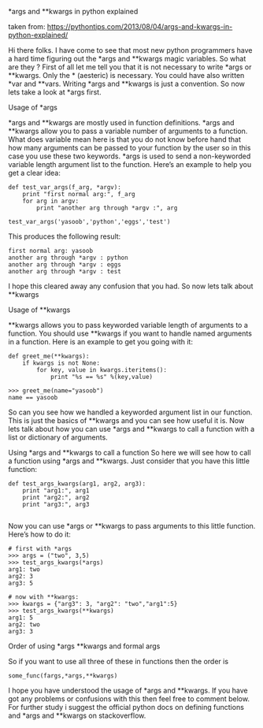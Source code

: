 *args and **kwargs in python explained

taken from: https://pythontips.com/2013/08/04/args-and-kwargs-in-python-explained/

Hi there folks. I have come to see that most new python programmers have a hard time figuring out the *args and **kwargs magic variables. So what are they ? First of all let me tell you that it is not necessary to write *args or **kwargs. Only the * (aesteric) is necessary. You could have also written *var and **vars. Writing *args and **kwargs is just a convention. So now lets take a look at *args first.

Usage of *args

*args and **kwargs are mostly used in function definitions. *args and **kwargs allow you to pass a variable number of arguments to a function. What does variable mean here is that you do not know before hand that how many arguments can be passed to your function by the user so in this case you use these two keywords. *args is used to send a non-keyworded variable length argument list to the function. Here’s an example to help you get a clear idea:

```
def test_var_args(f_arg, *argv):
    print "first normal arg:", f_arg
    for arg in argv:
        print "another arg through *argv :", arg

test_var_args('yasoob','python','eggs','test')
```

This produces the following result:
```
first normal arg: yasoob
another arg through *argv : python
another arg through *argv : eggs
another arg through *argv : test
```
I hope this cleared away any confusion that you had. So now lets talk about **kwargs

Usage of **kwargs

**kwargs allows you to pass keyworded variable length of arguments to a function. You should use **kwargs if you want to handle named arguments in a function. Here is an example to get you going with it:
```
def greet_me(**kwargs):
    if kwargs is not None:
        for key, value in kwargs.iteritems():
            print "%s == %s" %(key,value)
 
>>> greet_me(name="yasoob")
name == yasoob
```

So can you see how we handled a keyworded argument list in our function. This is just the basics of **kwargs and you can see how useful it is. Now lets talk about how you can use *args and **kwargs to call a function with a list or dictionary of arguments.

Using *args and **kwargs to call a function
So here we will see how to call a function using *args and **kwargs. Just consider that you have this little function:
```
def test_args_kwargs(arg1, arg2, arg3):
    print "arg1:", arg1
    print "arg2:", arg2
    print "arg3:", arg3
    
```
Now you can use *args or **kwargs to pass arguments to this little function. Here’s how to do it:
```
# first with *args
>>> args = ("two", 3,5)
>>> test_args_kwargs(*args)
arg1: two
arg2: 3
arg3: 5

# now with **kwargs:
>>> kwargs = {"arg3": 3, "arg2": "two","arg1":5}
>>> test_args_kwargs(**kwargs)
arg1: 5
arg2: two
arg3: 3
```
Order of using *args **kwargs and formal args

So if you want to use all three of these in functions then the order is
```
some_func(fargs,*args,**kwargs)
```
I hope you have understood the usage of *args and **kwargs. If you have got any problems or confusions with this then feel free to comment below. For further study i suggest the official python docs on defining functions and *args and **kwargs on stackoverflow.